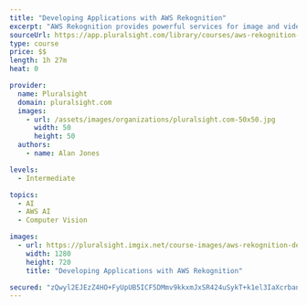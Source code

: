 ```yaml
---
title: "Developing Applications with AWS Rekognition"
excerpt: "AWS Rekognition provides powerful services for image and video processing. This course, Developing Applications with AWS Rekognition, will demonstrate how these features can be applied to your applications. First, you will cover topics like biometric access based on facial recognition and detection of unsafe content. Next, you will learn how to implement person tracking in security videos and metadata discovery for social media applications. Finally, you will see how other AWS services, like EC2 and Lambda, can work together with Rekognition to build complete applications. When you're finished with this course, you will be ready to use all of the features of Rekognition for image and video processing."
sourceUrl: https://app.pluralsight.com/library/courses/aws-rekognition-developing-applications
type: course
price: $$
length: 1h 27m
heat: 0

provider:
  name: Pluralsight
  domain: pluralsight.com
  images:
    - url: /assets/images/organizations/pluralsight.com-50x50.jpg
      width: 50
      height: 50
  authors:
    - name: Alan Jones

levels:
  - Intermediate

topics:
  - AI
  - AWS AI
  - Computer Vision

images:
  - url: https://pluralsight.imgix.net/course-images/aws-rekognition-developing-applications-v1.png
    width: 1280
    height: 720
    title: "Developing Applications with AWS Rekognition"

secured: "zQwyl2EJEzZ4HO+FyUpUB5ICF5DMmv9kkxmJxSR424uSykT+k1el3IaXcrbanptzXnuSQzPzF0vGmCGQh6jAQ4w5qq4qES2t+Pml5ut5HQjoJOCRBRxvq6N4Rto7V/O/lmWw6MOYPt4zA6GfI7kfVlDGqU4XVNdiAhLFrYMYkW4F6x3/7QzEEh4P4JZg9Y1LU/YwWLS9So28F7KC5N6dIanu9yuxLdGIQHab3AJf1n3W0t7khOrDAsM+yIO6vOT+yjpL2CfcOSzEUpPIvmgLYQ==;VSnQ3i8nSBQFJf0xVlW1Iw=="
---
```


